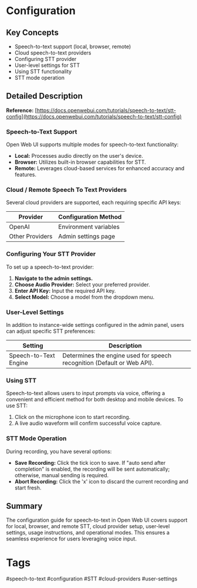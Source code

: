 # Configuration

## Key Concepts
- Speech-to-text support (local, browser, remote)
- Cloud speech-to-text providers
- Configuring STT provider
- User-level settings for STT
- Using STT functionality
- STT mode operation

## Detailed Description

**Reference:** [https://docs.openwebui.com/tutorials/speech-to-text/stt-config](https://docs.openwebui.com/tutorials/speech-to-text/stt-config)

### Speech-to-Text Support
Open Web UI supports multiple modes for speech-to-text functionality:
- **Local:** Processes audio directly on the user's device.
- **Browser:** Utilizes built-in browser capabilities for STT.
- **Remote:** Leverages cloud-based services for enhanced accuracy and features.

### Cloud / Remote Speech To Text Providers

Several cloud providers are supported, each requiring specific API keys:

| Provider | Configuration Method |
| --- | --- |
| OpenAI | Environment variables |
| Other Providers | Admin settings page |

### Configuring Your STT Provider
To set up a speech-to-text provider:
1. **Navigate to the admin settings.**
2. **Choose Audio Provider:** Select your preferred provider.
3. **Enter API Key:** Input the required API key.
4. **Select Model:** Choose a model from the dropdown menu.

### User-Level Settings

In addition to instance-wide settings configured in the admin panel, users can adjust specific STT preferences:

| Setting | Description |
| --- | --- |
| Speech-to-Text Engine | Determines the engine used for speech recognition (Default or Web API). |

### Using STT
Speech-to-text allows users to input prompts via voice, offering a convenient and efficient method for both desktop and mobile devices. To use STT:
1. Click on the microphone icon to start recording.
2. A live audio waveform will confirm successful voice capture.

### STT Mode Operation

During recording, you have several options:

- **Save Recording:** Click the tick icon to save. If "auto send after completion" is enabled, the recording will be sent automatically; otherwise, manual sending is required.
- **Abort Recording:** Click the 'x' icon to discard the current recording and start fresh.

## Summary
The configuration guide for speech-to-text in Open Web UI covers support for local, browser, and remote STT, cloud provider setup, user-level settings, usage instructions, and operational modes. This ensures a seamless experience for users leveraging voice input.

# Tags
#speech-to-text #configuration #STT #cloud-providers #user-settings